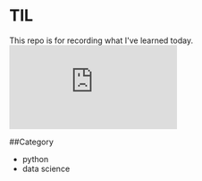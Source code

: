 # TIL

This repo is for recording what I've learned today.
![](http://files.zeroturnaround.com/pdf/zt_git_cheat_sheet.pdf?_ga=2.146513846.347913519.1560315790-1272385245.1560315790)

##Category
 - python
 - data science
